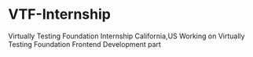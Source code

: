 # VTF-Internship
Virtually Testing Foundation Internship California,US
Working on Virtually Testing Foundation Frontend Development part
